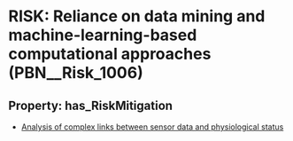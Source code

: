 # RISK: __Reliance on data mining and machine-learning-based computational approaches__ (PBN__Risk_1006)

## Property: has_RiskMitigation

* [Analysis of complex links between sensor data and physiological status](PBN__RiskMitigation_1428)

